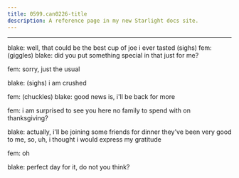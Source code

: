 ```yaml
---
title: 0599.can0226-title
description: A reference page in my new Starlight docs site.
---
```

----- 
blake: well, that could be the best cup of joe i ever tasted
 (sighs) 
fem: (giggles) 
blake: did you put something special in that just for me? 
 
fem: sorry, just the usual
 
blake: (sighs) i am crushed
 
fem: (chuckles) 
blake: good news is, i'll be back for more
 
fem: i am surprised to see you here
 no family to spend with on 
thanksgiving? 
 
blake: actually, i'll be joining some friends for dinner
 they've been very 
good to me, so, uh, i thought i would express my gratitude
 
fem: oh
 
blake: perfect day for it, do not you think? 
 
